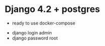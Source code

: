 # Django 4.2  + postgres 
- ready to use docker-compose 

* django login admin 
* django password root
